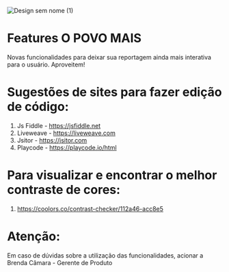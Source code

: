 

![Design sem nome (1)](https://github.com/opovoonline/features-opovomais/assets/31142215/954642fb-a73f-4452-b324-bca62136b493)

# Features O POVO MAIS
Novas funcionalidades para deixar sua reportagem ainda mais interativa para o usuário. Aproveitem!

# Sugestões de sites para fazer edição de código: 
1. Js Fiddle - https://jsfiddle.net
2. Liveweave - https://liveweave.com
3. Jsitor - https://jsitor.com
4. Playcode - https://playcode.io/html

# Para visualizar e encontrar o melhor contraste de cores: 
1. https://coolors.co/contrast-checker/112a46-acc8e5

# Atenção:
Em caso de dúvidas sobre a utilização das funcionalidades, acionar a Brenda Câmara - Gerente de Produto 
